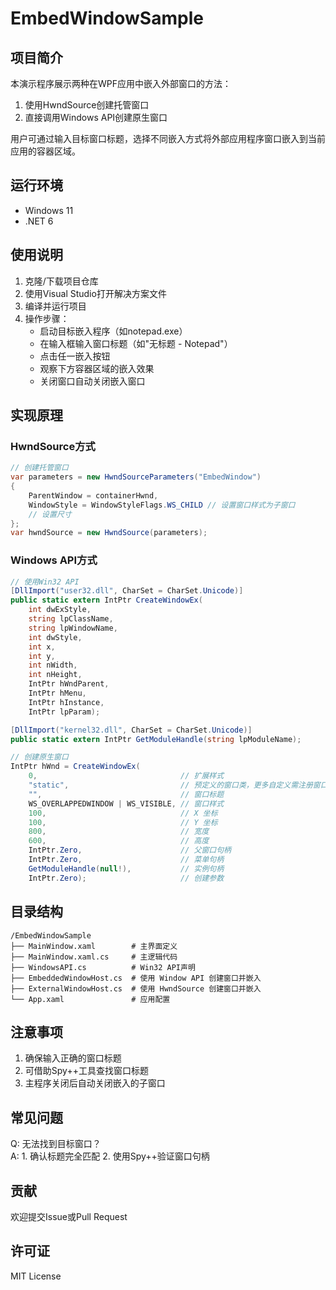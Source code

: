 # EmbedWindowSample

## 项目简介
本演示程序展示两种在WPF应用中嵌入外部窗口的方法：
1. 使用HwndSource创建托管窗口
2. 直接调用Windows API创建原生窗口

用户可通过输入目标窗口标题，选择不同嵌入方式将外部应用程序窗口嵌入到当前应用的容器区域。

## 运行环境
- Windows 11
- .NET 6

## 使用说明
1. 克隆/下载项目仓库
2. 使用Visual Studio打开解决方案文件
3. 编译并运行项目
4. 操作步骤：
   - 启动目标嵌入程序（如notepad.exe）
   - 在输入框输入窗口标题（如"无标题 - Notepad"）
   - 点击任一嵌入按钮
   - 观察下方容器区域的嵌入效果
   - 关闭窗口自动关闭嵌入窗口

## 实现原理
### HwndSource方式
```csharp
// 创建托管窗口
var parameters = new HwndSourceParameters("EmbedWindow")
{
    ParentWindow = containerHwnd,
    WindowStyle = WindowStyleFlags.WS_CHILD // 设置窗口样式为子窗口
    // 设置尺寸
};
var hwndSource = new HwndSource(parameters);
```

### Windows API方式
```csharp
// 使用Win32 API
[DllImport("user32.dll", CharSet = CharSet.Unicode)]
public static extern IntPtr CreateWindowEx(
    int dwExStyle,
    string lpClassName,
    string lpWindowName,
    int dwStyle,
    int x,
    int y,
    int nWidth,
    int nHeight,
    IntPtr hWndParent,
    IntPtr hMenu,
    IntPtr hInstance,
    IntPtr lpParam);

[DllImport("kernel32.dll", CharSet = CharSet.Unicode)]
public static extern IntPtr GetModuleHandle(string lpModuleName);

// 创建原生窗口
IntPtr hWnd = CreateWindowEx(
    0,                                // 扩展样式
    "static",                         // 预定义的窗口类，更多自定义需注册窗口类
    "",                               // 窗口标题
    WS_OVERLAPPEDWINDOW | WS_VISIBLE, // 窗口样式
    100,                              // X 坐标
    100,                              // Y 坐标
    800,                              // 宽度
    600,                              // 高度
    IntPtr.Zero,                      // 父窗口句柄
    IntPtr.Zero,                      // 菜单句柄
    GetModuleHandle(null!),           // 实例句柄
    IntPtr.Zero);                     // 创建参数

```

## 目录结构
```
/EmbedWindowSample
├── MainWindow.xaml        # 主界面定义
├── MainWindow.xaml.cs     # 主逻辑代码
├── WindowsAPI.cs          # Win32 API声明
├── EmbeddedWindowHost.cs  # 使用 Window API 创建窗口并嵌入
├── ExternalWindowHost.cs  # 使用 HwndSource 创建窗口并嵌入
└── App.xaml               # 应用配置
```

## 注意事项
1. 确保输入正确的窗口标题
2. 可借助Spy++工具查找窗口标题
3. 主程序关闭后自动关闭嵌入的子窗口

## 常见问题
Q: 无法找到目标窗口？</br>
A: 1. 确认标题完全匹配 2. 使用Spy++验证窗口句柄

## 贡献
欢迎提交Issue或Pull Request

## 许可证
MIT License

